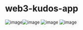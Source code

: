 # web3-kudos-app
![image](https://user-images.githubusercontent.com/34717612/146673263-9fb86913-c410-4bb9-91a6-7951e452c501.png)![image](https://user-images.githubusercontent.com/34717612/146673342-b10ad719-34e5-4ab4-aa27-3e5c49b7f2dd.png)
![image](https://user-images.githubusercontent.com/34717612/146673383-a0b33d48-a20d-47cf-9560-97fd5e95e41c.png)
![image](https://user-images.githubusercontent.com/34717612/146673406-ac9d785a-5350-4aa5-957c-4dc95c7659d0.png)
